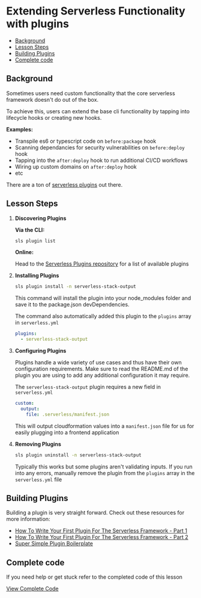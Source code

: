 # Extending Serverless Functionality with plugins

- [Background](#background)
- [Lesson Steps](#lesson-steps)
- [Building Plugins](#building-plugins)
- [Complete code](#complete-code)

## Background

Sometimes users need custom functionality that the core serverless framework doesn't do out of the box.

To achieve this, users can extend the base cli functionality by tapping into lifecycle hooks or creating new hooks.

**Examples:**

- Transpile es6 or typescript code on `before:package` hook
- Scanning dependancies for security vulnerabilities on `before:deploy` hook
- Tapping into the `after:deploy` hook to run additional CI/CD workflows
- Wiring up custom domains on `after:deploy` hook
- etc

There are a ton of [serverless plugins](https://github.com/serverless/plugins#community-contributed-plugins) out there.

## Lesson Steps

1. **Discovering Plugins**

    **Via the CLI:**
    ```bash
    sls plugin list
    ```

    **Online:**  

    Head to the [Serverless Plugins repository](https://github.com/serverless/plugins#community-contributed-plugins) for a list of available plugins

2. **Installing Plugins**

    ```bash
    sls plugin install -n serverless-stack-output
    ```

    This command will install the plugin into your node_modules folder and save it to the package.json devDependencies.

    The command also automatically added this plugin to the `plugins` array in `serverless.yml`

    ```yml
    plugins:
      - serverless-stack-output
    ```

3. **Configuring Plugins**

    Plugins handle a wide variety of use cases and thus have their own configuration requirements. Make sure to read the README.md of the plugin you are using to add any additional configuration it may require.


    The `serverless-stack-output` plugin requires a new field in `serverless.yml`

    ```yml
    custom:
      output:
        file: .serverless/manifest.json
    ```

    This will output cloudformation values into a `manifest.json` file for us for easily plugging into a frontend application

4. **Removing Plugins**

    ```bash
    sls plugin uninstall -n serverless-stack-output
    ```

    Typically this works but some plugins aren't validating inputs. If you run into any errors, manually remove the plugin from the `plugins` array in the `serverless.yml` file


## Building Plugins

Building a plugin is very straight forward. Check out these resources for more information:

- [How To Write Your First Plugin For The Serverless Framework - Part 1](https://serverless.com/blog/writing-serverless-plugins/)
- [How To Write Your First Plugin For The Serverless Framework - Part 2](https://serverless.com/blog/writing-serverless-plugins-2/)
- [Super Simple Plugin Boilerplate](https://github.com/DavidWells/super-simple-serverless-plugin/blob/master/index.js)







## Complete code

If you need help or get stuck refer to the completed code of this lesson

[View Complete Code](https://github.com/DavidWells/serverless-workshop/tree/master/lessons-code-complete/core-concepts/7-using-serverless-plugins)
